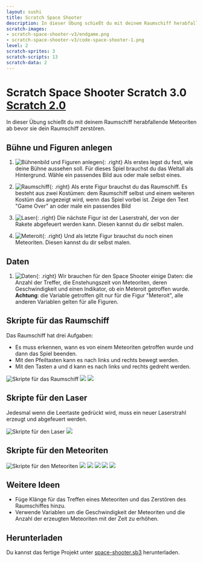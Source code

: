 ```yaml
---
layout: sushi
title: Scratch Space Shooter
description: In dieser Übung schießt du mit deinem Raumschiff herabfallende Meteoriten ab bevor sie dein Raumschiff zerstören.
scratch-images:
- scratch-space-shooter-v3/endgame.png
- scratch-space-shooter-v3/code-space-shooter-1.png
level: 2
scratch-sprites: 3
scratch-scripts: 13
scratch-data: 2
---
```


# Scratch Space Shooter <span class="badge badge-scratch3">Scratch 3.0</span> <a href="scratch-space-shooter.html" class="change-scratch-version">Scratch 2.0</a>

In dieser Übung schießt du mit deinem Raumschiff herabfallende Meteoriten ab bevor sie dein Raumschiff zerstören.

## Bühne und Figuren anlegen

1. ![Bühnenbild und Figuren anlegen](scratch-space-shooter-v3/01-background.png){: .right}
Als erstes legst du fest, wie deine Bühne aussehen soll. Für dieses Spiel brauchst du das Weltall als Hintergrund. Wähle ein passendes Bild aus oder male selbst eines.

2. ![Raumschiff](scratch-space-shooter-v3/02-spaceship.png){: .right}
Als erste Figur brauchst du das Raumschiff. Es besteht aus zwei Kostümen: dem Raumschiff selbst und einem weiteren Kostüm das angezeigt wird, wenn das Spiel vorbei ist. Zeige den Text "Game Over" an oder male ein passendes Bild

3. ![Laser](scratch-space-shooter-v3/03-laser.png){: .right}
Die nächste Figur ist der Laserstrahl, der von der Rakete abgefeuert werden kann. Diesen kannst du dir selbst malen.

4. ![Meteroit](scratch-space-shooter-v3/04-meteorit.png){: .right}
Und als letzte Figur brauchst du noch einen Meteoriten. Diesen kannst du dir selbst malen.

## Daten

1. ![Daten](scratch-space-shooter-v3/05-data.png){: .right}
Wir brauchen für den Space Shooter einige Daten: die Anzahl der Treffer, die Enstehungszeit von Meteoriten, deren Geschwindigkeit und einen Indikator, ob ein Meteroit getroffen wurde. **Achtung**: die Variable getroffen gilt nur für die Figur "Meteroit", alle anderen Variablen gelten für alle Figuren.

## Skripte für das Raumschiff

Das Raumschiff hat drei Aufgaben:

* Es muss erkennen, wann es von einem Meteoriten getroffen wurde und dann das Spiel beenden.
* Mit den Pfeiltasten kann es nach links und rechts bewegt werden.
* Mit den Tasten a und d kann es nach links und rechts gedreht werden.

![Skripte für das Raumschiff](scratch-space-shooter-v3/06-spaceship.png)
![](scratch-space-shooter-v3/07-spaceship.png)
![](scratch-space-shooter-v3/08-spaceship.png)

## Skripte für den Laser

Jedesmal wenn die Leertaste gedrückt wird, muss ein neuer Laserstrahl erzeugt und abgefeuert werden.

![Skripte für den Laser](scratch-space-shooter-v3/09-laser.png)
![](scratch-space-shooter-v3/10-laser.png)


## Skripte für den Meteoriten

![Skripte für den Meteoriten](scratch-space-shooter-v3/11-meteorit.png)
![](scratch-space-shooter-v3/12-meteorit.png)
![](scratch-space-shooter-v3/13-meteorit.png)
![](scratch-space-shooter-v3/14-meteorit.png)
![](scratch-space-shooter-v3/15-meteorit.png)
![](scratch-space-shooter-v3/16-meteorit.png)

## Weitere Ideen

* Füge Klänge für das Treffen eines Meteoriten und das Zerstören des Raumschiffes hinzu.
* Verwende Variablen um die Geschwindigkeit der Meteoriten und die Anzahl der erzeugten Meteoriten mit der Zeit zu erhöhen.

## Herunterladen

Du kannst das fertige Projekt unter [space-shooter.sb3](scratch-space-shooter-v3/space-shooter.sb3) herunterladen.